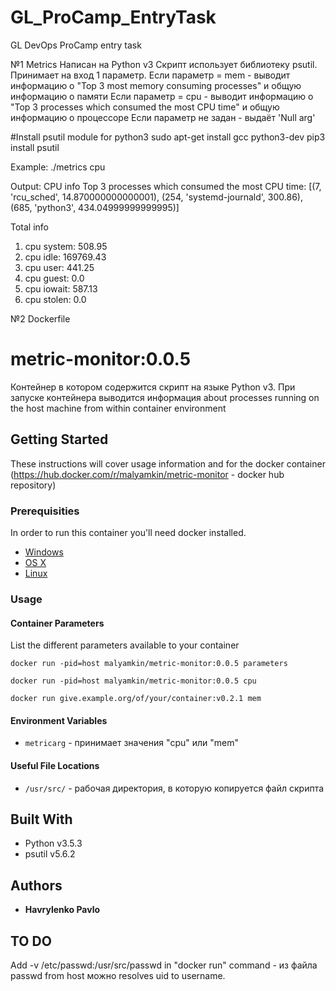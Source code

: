 # GL_ProCamp_EntryTask
GL DevOps ProCamp entry task

№1 Metrics
Написан на Python v3
Скрипт использует библиотеку psutil.
Принимает на вход 1 параметр. 
Если параметр = mem - выводит информацию о "Top 3 most memory consuming processes" и общую информацию о памяти
Если параметр = cpu - выводит информацию о "Top 3 processes which consumed the most CPU time" и общую информацию о процессоре
Если параметр не задан - выдаёт 'Null arg'

#Install psutil module for python3
sudo apt-get install gcc python3-dev
pip3 install psutil

Example:
./metrics cpu

Output:
CPU info
Top 3 processes which consumed the most CPU time:
[(7, 'rcu_sched', 14.870000000000001),
 (254, 'systemd-journald', 300.86),
 (685, 'python3', 434.04999999999995)]


Total info
1) cpu system:           508.95
2) cpu idle:             169769.43
3) cpu user:             441.25
4) cpu guest:            0.0
5) cpu iowait:           587.13
6) cpu stolen:           0.0


№2 Dockerfile

# metric-monitor:0.0.5

Контейнер в котором содержится скрипт на языке Python v3. При запуске контейнера выводится информация about processes running on the host machine from within container environment

## Getting Started

These instructions will cover usage information and for the docker container 
(https://hub.docker.com/r/malyamkin/metric-monitor - docker hub repository)

### Prerequisities

In order to run this container you'll need docker installed.

* [Windows](https://docs.docker.com/windows/started)
* [OS X](https://docs.docker.com/mac/started/)
* [Linux](https://docs.docker.com/linux/started/)

### Usage

#### Container Parameters

List the different parameters available to your container

```shell
docker run -pid=host malyamkin/metric-monitor:0.0.5 parameters
```



```shell
docker run -pid=host malyamkin/metric-monitor:0.0.5 cpu
```

```shell
docker run give.example.org/of/your/container:v0.2.1 mem
```

#### Environment Variables

* `metricarg` - принимает значения "cpu" или "mem"

#### Useful File Locations

* `/usr/src/` - рабочая директория, в которую копируется файл скрипта  

## Built With

* Python v3.5.3
* psutil v5.6.2

## Authors

* **Havrylenko Pavlo**


## TO DO 
Add -v /etc/passwd:/usr/src/passwd in "docker run" command - из файла passwd from host можно resolves uid to username. 
